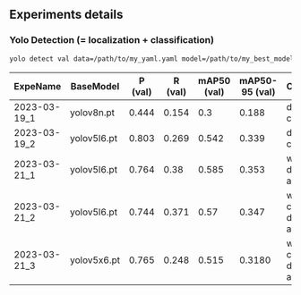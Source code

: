 ## Experiments details

### Yolo Detection (= localization + classification)

```bash
yolo detect val data=/path/to/my_yaml.yaml model=/path/to/my_best_model.pt
```

| ExpeName     | BaseModel   | P (val) | R (val) | mAP50 (val) | mAP50-95 (val) | Comments                 |
|--------------|-------------|---------|---------|-------------|----------------|--------------------------|
| 2023-03-19_1 | yolov8n.pt  | 0.444   | 0.154   | 0.3         | 0.188          | default config           |
| 2023-03-19_2 | yolov5l6.pt | 0.803   | 0.269   | 0.542       | 0.339          | default config           |
| 2023-03-21_1 | yolov5l6.pt | 0.764   | 0.38    | 0.585       | 0.353          | without data-augment     |
| 2023-03-21_2 | yolov5l6.pt | 0.744   | 0.371   | 0.57        | 0.347          | with custom data-augment |
| 2023-03-21_3 | yolov5x6.pt | 0.765   | 0.248   | 0.515       | 0.3180         | with custom data-augment |